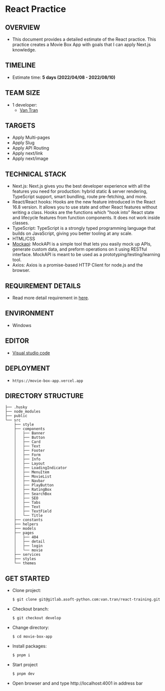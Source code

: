 # React Practice

## OVERVIEW

- This document provides a detailed estimate of the React practice. This practice creates a Movie Box App with goals that I can apply Next.js knowledge.

## TIMELINE

- Estimate time: **5 days (2022/04/08 - 2022/08/10)**

## TEAM SIZE

- 1 developer:
  - [Van Tran](van.tran@asnet.com.vn)

## TARGETS

- Apply Multi-pages
- Apply Slug
- Apply API Routing
- Apply next/link
- Apply next/image

## TECHNICAL STACK

- Next.js: Next.js gives you the best developer experience with all the features you need for production: hybrid static & server rendering, TypeScript support, smart bundling, route pre-fetching, and more.
- React/React hooks: Hooks are the new feature introduced in the React 16.8 version. It allows you to use state and other React features without writing a class. Hooks are the functions which "hook into" React state and lifecycle features from function components. It does not work inside classes.
- TypeScript: TypeScript is a strongly typed programming language that builds on JavaScript, giving you better tooling at any scale.
- HTML/CSS
- [Mockapi](https://mockapi.io/): MockAPI is a simple tool that lets you easily mock up APIs, generate custom data, and preform operations on it using RESTful interface. MockAPI is meant to be used as a prototyping/testing/learning tool.
- Axios: Axios is a promise-based HTTP Client for node.js and the browser.

## REQUIREMENT DETAILS

- Read more detail requirement in [here](https://docs.google.com/document/d/1EMusyZLScN4POSMZO7hh8WOhflCAjUpjdtanIeFusHg/edit?usp=sharing).

## ENVIRONMENT

- Windows

## EDITOR

- [Visual studio code](https://code.visualstudio.com)

## DEPLOYMENT

- `https://movie-box-app.vercel.app`

## DIRECTORY STRUCTURE

```
├── .husky
├── node_modules
├── public
└── src
    ├── style
    ├── components
    │   ├── Banner
    │   ├── Button
    │   ├── Card
    │   ├── Text
    │   ├── Footer
    │   ├── Form
    │   ├── Info
    │   ├── Layout
    │   ├── LoadingIndicator
    │   ├── MenuItem
    │   ├── MovieList
    │   ├── Navbar
    │   ├── PlayButton
    │   ├── RatingBox
    │   ├── SearchBox
    │   ├── SEO
    │   ├── Tabs
    │   ├── Text
    │   ├── TextField
    │   └── Title
    ├── constants
    ├── helpers
    ├── models
    ├── pages
    │   ├── 404
    │   ├── detail
    │   ├── login
    │   └── movie
    ├── services
    ├── styles
    └── themes

```

## GET STARTED

- Clone project:

  ```bash
  $ git clone git@gitlab.asoft-python.com:van.tran/react-training.git
  ```

- Checkout branch:

  ```bash
  $ git checkout develop
  ```

- Change directory:

  ```bash
  $ cd movie-box-app
  ```

- Install packages:

  ```bash
  $ pnpm i
  ```

- Start project

  ```bash
  $ pnpm dev
  ```

- Open browser and and type http://localhost:4001 in address bar

